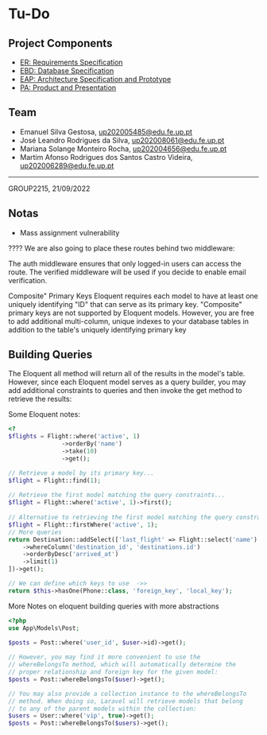 # Tu-Do 

## Project Components

* [ER: Requirements Specification](docs/er.md)
* [EBD: Database Specification](docs/ebd.md)
* [EAP: Architecture Specification and Prototype](docs/eap)
* [PA: Product and Presentation](docs/pa)

## Team

* Emanuel Silva Gestosa, up202005485@edu.fe.up.pt
* José Leandro Rodrigues da Silva, up202008061@edu.fe.up.pt
* Mariana Solange Monteiro Rocha, up202004656@edu.fe.up.pt
* Martim Afonso Rodrigues dos Santos Castro Videira, up202006289@edu.fe.up.pt

***
GROUP2215, 21/09/2022

## Notas 

- Mass assignment vulnerability

????
We are also going to place these routes behind two middleware:

The auth middleware ensures that only logged-in users can access the route.
The verified middleware will be used if you decide to enable email verification.

Composite" Primary Keys
Eloquent requires each model to have at least one uniquely identifying "ID"
that can serve as its primary key. "Composite" primary keys are not supported
by Eloquent models. However, you are free to add additional multi-column,
unique indexes to your database tables in addition to the table's uniquely
identifying primary key

## Building Queries
The Eloquent all method will return all of the results in the
model's table. However, since each Eloquent model serves as a
query builder, you may add additional constraints to queries and
then invoke the get method to retrieve the results:

Some Eloquent notes:
```php
<?
$flights = Flight::where('active', 1)
               ->orderBy('name')
               ->take(10)
               ->get();

// Retrieve a model by its primary key...
$flight = Flight::find(1);
 
// Retrieve the first model matching the query constraints...
$flight = Flight::where('active', 1)->first();
 
// Alternative to retrieving the first model matching the query constraints...
$flight = Flight::firstWhere('active', 1);
// More queries
return Destination::addSelect(['last_flight' => Flight::select('name')
    ->whereColumn('destination_id', 'destinations.id')
    ->orderByDesc('arrived_at')
    ->limit(1)
])->get();

// We can define which keys to use  ->>
return $this->hasOne(Phone::class, 'foreign_key', 'local_key');
```

More Notes on eloquent building queries with more abstractions

```php
<?php
use App\Models\Post;
 
$posts = Post::where('user_id', $user->id)->get();

// However, you may find it more convenient to use the
// whereBelongsTo method, which will automatically determine the
// proper relationship and foreign key for the given model:
$posts = Post::whereBelongsTo($user)->get();

// You may also provide a collection instance to the whereBelongsTo
// method. When doing so, Laravel will retrieve models that belong
// to any of the parent models within the collection:
$users = User::where('vip', true)->get();
$posts = Post::whereBelongsTo($users)->get();

```
